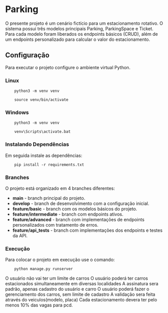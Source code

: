 # Parking

O presente projeto é um cenário fictício para um estacionamento rotativo. O sistema possui três modelos principais Parking, ParkingSpace e Ticket. Para cada modelo foram liberados os endpoints básicos (CRUD), além de um endpoints personalizado para calcular o valor do estacionamento.

## Configuração

Para executar o projeto configure o ambiente virtual Python. 

### Linux

~~~
    python3 -m venv venv
~~~
~~~
    source venv/bin/activate
~~~

### Windows

~~~
    python3 -m venv venv
~~~
~~~
    venv\Scripts\activate.bat
~~~

### Instalando Dependências

Em seguida instale as dependências:

~~~
    pip install -r requirements.txt
~~~

### Branches

O projeto está organizado em 4 branches diferentes:


- **main** - branch principal do projeto.
- **develop** - branch de desenvolvimento com a configuração inicial.
- **feature/basic** - branch com os modelos básicos do projeto.
- **feature/intermediate** - branch com endpoints ativos.
- **feature/advanced** - branch com implementações de endpoints personalizados com tratamento de erros.
- **feature/api_tests** - branch com implementações dos endpoints e testes da API.


### Execução

Para colocar o projeto em execução use o comando:

~~~
    python manage.py runserver
~~~

O usuário não vai ter um limite de carros
O usuário poderá ter carros estacionados simultaneamente em diversas localidades
A assinatura sera padrão, apenas cadastro do usuário e carro
O usuário poderá fazer o gerenciamento dos carros, sem limite de cadastro
A validação sera feita através do veiculos(modelo, placa)
Cada estacionamento devera ter pelo menos 10% das vagas para pcd.
